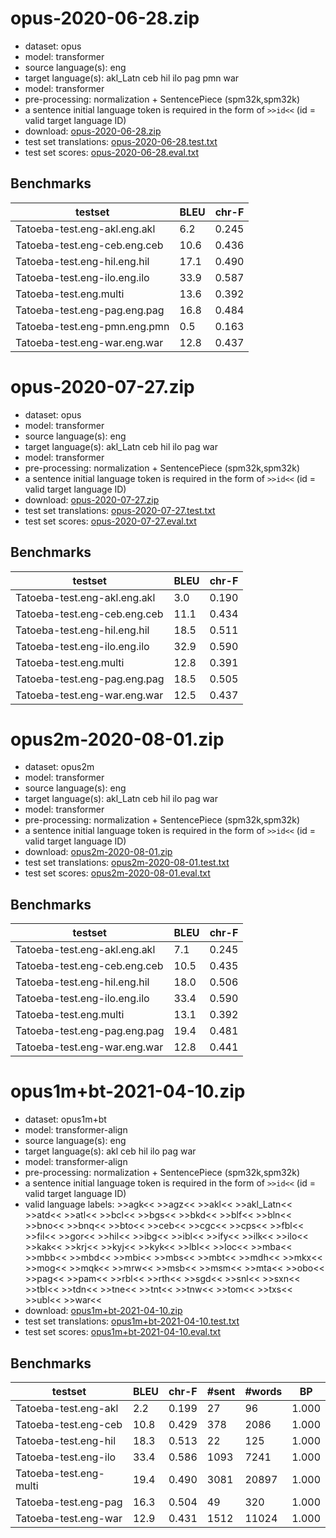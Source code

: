 # opus-2020-06-28.zip

* dataset: opus
* model: transformer
* source language(s): eng
* target language(s): akl_Latn ceb hil ilo pag pmn war
* model: transformer
* pre-processing: normalization + SentencePiece (spm32k,spm32k)
* a sentence initial language token is required in the form of `>>id<<` (id = valid target language ID)
* download: [opus-2020-06-28.zip](https://object.pouta.csc.fi/Tatoeba-MT-models/eng-phi/opus-2020-06-28.zip)
* test set translations: [opus-2020-06-28.test.txt](https://object.pouta.csc.fi/Tatoeba-MT-models/eng-phi/opus-2020-06-28.test.txt)
* test set scores: [opus-2020-06-28.eval.txt](https://object.pouta.csc.fi/Tatoeba-MT-models/eng-phi/opus-2020-06-28.eval.txt)

## Benchmarks

| testset               | BLEU  | chr-F |
|-----------------------|-------|-------|
| Tatoeba-test.eng-akl.eng.akl 	| 6.2 	| 0.245 |
| Tatoeba-test.eng-ceb.eng.ceb 	| 10.6 	| 0.436 |
| Tatoeba-test.eng-hil.eng.hil 	| 17.1 	| 0.490 |
| Tatoeba-test.eng-ilo.eng.ilo 	| 33.9 	| 0.587 |
| Tatoeba-test.eng.multi 	| 13.6 	| 0.392 |
| Tatoeba-test.eng-pag.eng.pag 	| 16.8 	| 0.484 |
| Tatoeba-test.eng-pmn.eng.pmn 	| 0.5 	| 0.163 |
| Tatoeba-test.eng-war.eng.war 	| 12.8 	| 0.437 |


# opus-2020-07-27.zip

* dataset: opus
* model: transformer
* source language(s): eng
* target language(s): akl_Latn ceb hil ilo pag war
* model: transformer
* pre-processing: normalization + SentencePiece (spm32k,spm32k)
* a sentence initial language token is required in the form of `>>id<<` (id = valid target language ID)
* download: [opus-2020-07-27.zip](https://object.pouta.csc.fi/Tatoeba-MT-models/eng-phi/opus-2020-07-27.zip)
* test set translations: [opus-2020-07-27.test.txt](https://object.pouta.csc.fi/Tatoeba-MT-models/eng-phi/opus-2020-07-27.test.txt)
* test set scores: [opus-2020-07-27.eval.txt](https://object.pouta.csc.fi/Tatoeba-MT-models/eng-phi/opus-2020-07-27.eval.txt)

## Benchmarks

| testset               | BLEU  | chr-F |
|-----------------------|-------|-------|
| Tatoeba-test.eng-akl.eng.akl 	| 3.0 	| 0.190 |
| Tatoeba-test.eng-ceb.eng.ceb 	| 11.1 	| 0.434 |
| Tatoeba-test.eng-hil.eng.hil 	| 18.5 	| 0.511 |
| Tatoeba-test.eng-ilo.eng.ilo 	| 32.9 	| 0.590 |
| Tatoeba-test.eng.multi 	| 12.8 	| 0.391 |
| Tatoeba-test.eng-pag.eng.pag 	| 18.5 	| 0.505 |
| Tatoeba-test.eng-war.eng.war 	| 12.5 	| 0.437 |


# opus2m-2020-08-01.zip

* dataset: opus2m
* model: transformer
* source language(s): eng
* target language(s): akl_Latn ceb hil ilo pag war
* model: transformer
* pre-processing: normalization + SentencePiece (spm32k,spm32k)
* a sentence initial language token is required in the form of `>>id<<` (id = valid target language ID)
* download: [opus2m-2020-08-01.zip](https://object.pouta.csc.fi/Tatoeba-MT-models/eng-phi/opus2m-2020-08-01.zip)
* test set translations: [opus2m-2020-08-01.test.txt](https://object.pouta.csc.fi/Tatoeba-MT-models/eng-phi/opus2m-2020-08-01.test.txt)
* test set scores: [opus2m-2020-08-01.eval.txt](https://object.pouta.csc.fi/Tatoeba-MT-models/eng-phi/opus2m-2020-08-01.eval.txt)

## Benchmarks

| testset               | BLEU  | chr-F |
|-----------------------|-------|-------|
| Tatoeba-test.eng-akl.eng.akl 	| 7.1 	| 0.245 |
| Tatoeba-test.eng-ceb.eng.ceb 	| 10.5 	| 0.435 |
| Tatoeba-test.eng-hil.eng.hil 	| 18.0 	| 0.506 |
| Tatoeba-test.eng-ilo.eng.ilo 	| 33.4 	| 0.590 |
| Tatoeba-test.eng.multi 	| 13.1 	| 0.392 |
| Tatoeba-test.eng-pag.eng.pag 	| 19.4 	| 0.481 |
| Tatoeba-test.eng-war.eng.war 	| 12.8 	| 0.441 |


# opus1m+bt-2021-04-10.zip

* dataset: opus1m+bt
* model: transformer-align
* source language(s): eng
* target language(s): akl ceb hil ilo pag war
* model: transformer-align
* pre-processing: normalization + SentencePiece (spm32k,spm32k)
* a sentence initial language token is required in the form of `>>id<<` (id = valid target language ID)
* valid language labels: >>agk<< >>agz<< >>akl<< >>akl_Latn<< >>atd<< >>atl<< >>bcl<< >>bgs<< >>bkd<< >>blf<< >>bln<< >>bno<< >>bnq<< >>bto<< >>ceb<< >>cgc<< >>cps<< >>fbl<< >>fil<< >>gor<< >>hil<< >>ibg<< >>ibl<< >>ify<< >>ilk<< >>ilo<< >>kak<< >>krj<< >>kyj<< >>kyk<< >>lbl<< >>loc<< >>mba<< >>mbb<< >>mbd<< >>mbi<< >>mbs<< >>mbt<< >>mdh<< >>mkx<< >>mog<< >>mqk<< >>mrw<< >>msb<< >>msm<< >>mta<< >>obo<< >>pag<< >>pam<< >>rbl<< >>rth<< >>sgd<< >>snl<< >>sxn<< >>tbl<< >>tdn<< >>tne<< >>tnt<< >>tnw<< >>tom<< >>txs<< >>ubl<< >>war<<
* download: [opus1m+bt-2021-04-10.zip](https://object.pouta.csc.fi/Tatoeba-MT-models/eng-phi/opus1m+bt-2021-04-10.zip)
* test set translations: [opus1m+bt-2021-04-10.test.txt](https://object.pouta.csc.fi/Tatoeba-MT-models/eng-phi/opus1m+bt-2021-04-10.test.txt)
* test set scores: [opus1m+bt-2021-04-10.eval.txt](https://object.pouta.csc.fi/Tatoeba-MT-models/eng-phi/opus1m+bt-2021-04-10.eval.txt)

## Benchmarks

| testset | BLEU  | chr-F | #sent | #words | BP |
|---------|-------|-------|-------|--------|----|
| Tatoeba-test.eng-akl 	| 2.2 	| 0.199 	| 27 	| 96 	| 1.000 |
| Tatoeba-test.eng-ceb 	| 10.8 	| 0.429 	| 378 	| 2086 	| 1.000 |
| Tatoeba-test.eng-hil 	| 18.3 	| 0.513 	| 22 	| 125 	| 1.000 |
| Tatoeba-test.eng-ilo 	| 33.4 	| 0.586 	| 1093 	| 7241 	| 1.000 |
| Tatoeba-test.eng-multi 	| 19.4 	| 0.490 	| 3081 	| 20897 	| 1.000 |
| Tatoeba-test.eng-pag 	| 16.3 	| 0.504 	| 49 	| 320 	| 1.000 |
| Tatoeba-test.eng-war 	| 12.9 	| 0.431 	| 1512 	| 11024 	| 1.000 |

